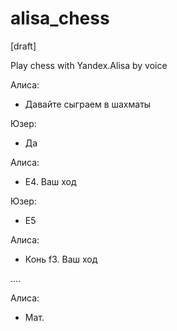 # alisa_chess
[draft]

Play chess with Yandex.Alisa by voice

Алиса:
- Давайте сыграем в шахматы

Юзер:
- Да

Алиса:
- Е4. Ваш ход

Юзер:
- Е5

Алиса:
- Конь f3. Ваш ход

....

Алиса:
- Мат.
